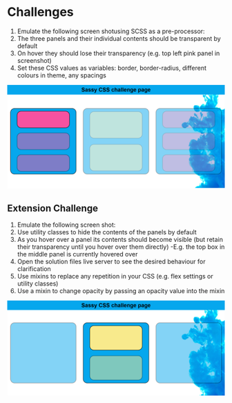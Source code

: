 # Challenges

1. Emulate the following screen shotusing SCSS as a pre-processor:
2. The three panels and their individual contents should be transparent by default
3. On hover they should lose their transparency (e.g. top left pink panel in screenshot)
4. Set these CSS values as variables: border, border-radius, different colours in theme, any spacings

![SCSS screenshot](scss.png)

## Extension Challenge

1. Emulate the following screen shot:
2. Use utility classes to hide the contents of the panels by default
3. As you hover over a panel its contents should become visible (but retain their transparency until you hover over them directly)
   -E.g. the top box in the middle panel is currently hovered over
4. Open the solution files live server to see the desired behaviour for clarification
5. Use mixins to replace any repetition in your CSS (e.g. flex settings or utility classes)
6. Use a mixin to change opacity by passing an opacity value into the mixin

![Extension screenshot](scss-extension.png)
